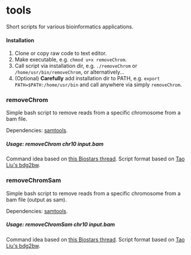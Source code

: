 # tools
Short scripts for various bioinformatics applications.

#### Installation

1. Clone or copy raw code to text editor.
2. Make executable, e.g. `chmod u+x removeChrom`.
3. Call script via installation dir, e.g. `./removeChrom` or `/home/usr/bin/removeChrom`, or alternatively...
4. (Optional) **Carefully** add installation dir to PATH, e.g. `export PATH=$PATH:/home/usr/bin` and call anywhere via simply `removeChrom`.

### removeChrom

Simple bash script to remove reads from a specific chromosome from a bam file.

Dependencies: [samtools](http://samtools.sourceforge.net/).

##### Usage: removeChrom chr10 input.bam

Command idea based on [this Biostars thread](https://www.biostars.org/p/128967/). Script format based on [Tao Liu's bdg2bw](https://gist.github.com/taoliu/2469050).

### removeChromSam

Simple bash script to remove reads from a specific chromosome from a bam file (output as sam).

Dependencies: [samtools](http://samtools.sourceforge.net/).

##### Usage: removeChromSam chr10 input.bam

Command idea based on [this Biostars thread](https://www.biostars.org/p/128967/). Script format based on [Tao Liu's bdg2bw](https://gist.github.com/taoliu/2469050).
